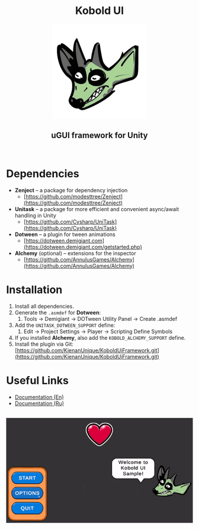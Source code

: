 <div align="center" valign="middle" style="page-break-after: always;">
<br>
    <h1>Kobold UI</h1>
    <img src="Documentation~/Images/kobold_logo.png" width = "256" />
    <h2>uGUI framework for Unity</h2>
    <br>
</div>

# Dependencies
- **Zenject** – a package for dependency injection
  * [https://github.com/modesttree/Zenject](https://github.com/modesttree/Zenject)
- **Unitask** – a package for more efficient and convenient async/await handling in Unity
  * [https://github.com/Cysharp/UniTask](https://github.com/Cysharp/UniTask)
- **Dotween** – a plugin for tween animations
  * [https://dotween.demigiant.com](https://dotween.demigiant.com/getstarted.php)
- **Alchemy** (optional) – extensions for the inspector
  * [https://github.com/AnnulusGames/Alchemy](https://github.com/AnnulusGames/Alchemy)


# Installation
1. Install all dependencies.
2. Generate the `.asmdef` for **Dotween**:
   1. Tools -> Demigiant -> DOTween Utility Panel -> Create .asmdef
3. Add the `UNITASK_DOTWEEN_SUPPORT` define:
   1. Edit -> Project Settings -> Player -> Scripting Define Symbols
4. If you installed **Alchemy**, also add the `KOBOLD_ALCHEMY_SUPPORT` define.
5. Install the plugin via Git: [https://github.com/KienanUnique/KoboldUiFramework.git](https://github.com/KienanUnique/KoboldUiFramework.git)


# Useful Links
- [Documentation (En)](https://github.com/KienanUnique/KoboldUiFramework/blob/main/Documentation~/DocumentationEn.md)
- [Documentation (Ru)](https://github.com/KienanUnique/KoboldUiFramework/blob/main/Documentation~/DocumentationRu.md)

<div align="center" valign="middle" style="page-break-after: always;">
<br>
    <img src="Documentation~/Images/demonstration.gif" width = "780" />
<br>
</div>